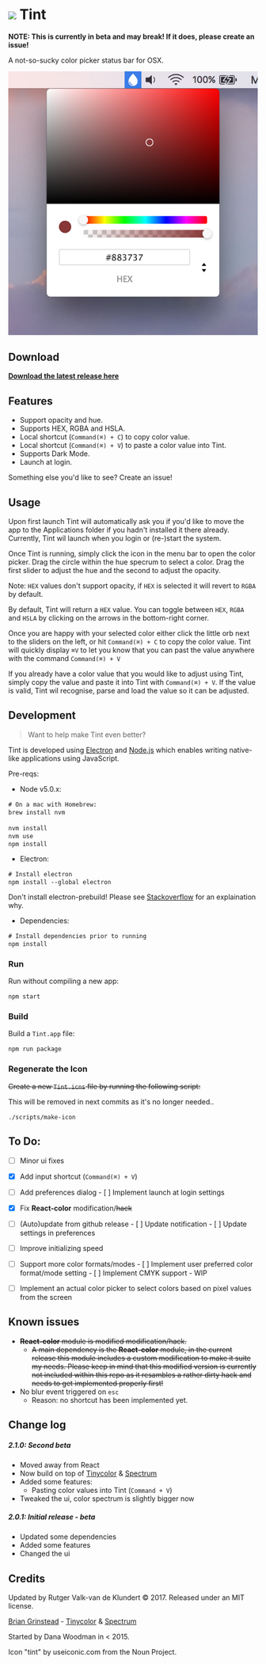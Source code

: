 # ![](http://cl.ly/dqu3/tint@2x%206.10.01%20PM.png) Tint

**NOTE: This is currently in beta and may break! If it does, please create an issue!**

A not-so-sucky color picker status bar for OSX.

![](./Screen.png)




## Download

**[Download the latest release here](https://github.com/adaringdesign/tint/releases)**



## Features

- Support opacity and hue.
- Supports HEX, RGBA and HSLA.
- Local shortcut (`Command(⌘) + C`) to copy color value.
- Local shortcut (`Command(⌘) + V`) to paste a color value into Tint.
- Supports Dark Mode.
- Launch at login.

Something else you'd like to see? Create an issue!



## Usage

Upon first launch Tint will automatically ask you if you'd like to move the app to the Applications folder if you hadn't installed it there already. Currently, Tint wil launch when you login or (re-)start the system.

Once Tint is running, simply click the icon in the menu bar to open the color picker. Drag the circle within the hue specrum to select a color. Drag the first slider to adjust the hue and the second to adjust the opacity. 

Note: `HEX` values don't support opacity, if `HEX` is selected it will revert to `RGBA` by default.

By default, Tint will return a `HEX` value. You can toggle between `HEX`, `RGBA` and `HSLA` by clicking on the arrows in the bottom-right corner.

Once you are happy with your selected color either click the little orb next to the sliders on the left, or hit `Command(⌘) + C` to copy the color value. Tint will quickly display  `⌘V` to let you know that you can past the value anywhere with the command `Command(⌘) + V`

If you already have a color value that you would like to adjust using Tint, simply copy the value and paste it into Tint with `Command(⌘) + V`. If the value is valid, Tint wil recognise, parse and load the value so it can be adjusted.



## Development

> Want to help make Tint even better?

Tint is developed using [Electron](http://electron.atom.io/) and [Node.js](https://nodejs.org/en/) which enables writing native-like applications using JavaScript.

Pre-reqs:

- Node v5.0.x:

```shell
# On a mac with Homebrew:
brew install nvm

nvm install
nvm use
npm install
```

- Electron:

```shell
# Install electron
npm install --global electron
```

Don't install electron-prebuild! Please see [Stackoverflow](http://stackoverflow.com/questions/41574586/what-is-the-difference-between-electron-and-electron-prebuilt) for an explaination why. 

- Dependencies:
```shell
# Install dependencies prior to running
npm install
```



### Run

Run without compiling a new app:

```shell
npm start
```


### Build

Build a `Tint.app` file:

```shell
npm run package
```

### Regenerate the Icon

~~Create a new `Tint.icns` file by running the following script:~~

This will be removed in next commits as it's no longer needed..

```shell
./scripts/make-icon
```



## To Do:

- [ ] Minor ui fixes
- [x] Add input shortcut (`Command(⌘) + V`)
- [ ] Add preferences dialog
      - [ ] Implement launch at login settings
- [x] Fix **React-color** modification/~~hack~~
- [ ] (Auto)update from github release
      - [ ] Update notification
      - [ ] Update settings in preferences
- [ ] Improve initializing speed
- [ ] Support more color formats/modes
      - [ ] Implement user preferred color format/mode setting
      - [ ] Implement CMYK support - WIP
- [ ] Implement an actual color picker to select colors based on pixel values from the screen




## Known issues

- ~~**React-color** module is modified modification/hack.~~
  - ~~A main dependency is the **React-color** module, in the current release this module includes a custom modification to make it suite my needs. Please keep in mind that this modified version is currently not included within this repo as it resambles a rather dirty hack and needs to get implemented properly first!~~
- No blur event triggered on `esc`
  - Reason: no shortcut has been implemented yet.




## Change log

##### 2.1.0: Second beta

- Moved away from React
- Now build on top of [Tinycolor](https://github.com/bgrins/TinyColor) & [Spectrum](https://github.com/bgrins/spectrum)
- Added some features:
  - Pasting color values into Tint (`Command + V`)
- Tweaked the ui, color spectrum is slightly bigger now



##### 2.0.1: Initial release - beta

- Updated some dependencies
- Added some features
- Changed the ui





## Credits

Updated by Rutger Valk-van de Klundert © 2017. Released under an MIT license.

[Brian Grinstead](https://github.com/bgrins) - [Tinycolor](https://github.com/bgrins/TinyColor) & [Spectrum](https://github.com/bgrins/spectrum)

Started by Dana Woodman in < 2015.

Icon "tint" by useiconic.com from the Noun Project.